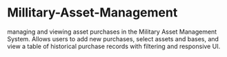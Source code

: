 # Millitary-Asset-Management
 managing and viewing asset purchases in the Military Asset Management System. Allows users to add new purchases, select assets and bases, and view a table of historical purchase records with filtering and responsive UI.

